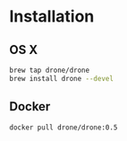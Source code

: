 # Installation

## OS X

```sh
brew tap drone/drone
brew install drone --devel
```

## Docker

```sh
docker pull drone/drone:0.5
```
